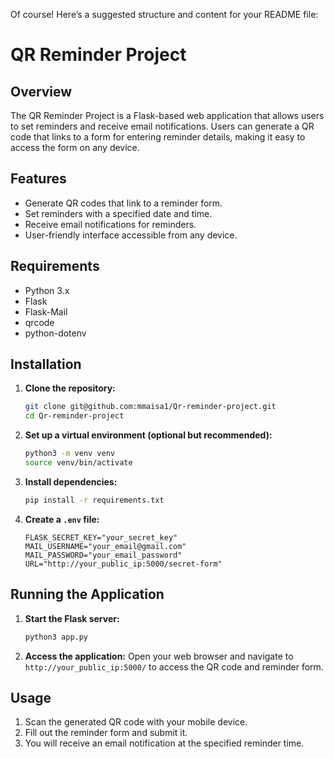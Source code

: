Of course! Here’s a suggested structure and content for your README file:

# QR Reminder Project

## Overview
The QR Reminder Project is a Flask-based web application that allows users to set reminders and receive email notifications. Users can generate a QR code that links to a form for entering reminder details, making it easy to access the form on any device.

## Features
- Generate QR codes that link to a reminder form.
- Set reminders with a specified date and time.
- Receive email notifications for reminders.
- User-friendly interface accessible from any device.

## Requirements
- Python 3.x
- Flask
- Flask-Mail
- qrcode
- python-dotenv

## Installation
1. **Clone the repository:**
   ```bash
   git clone git@github.com:mmaisa1/Qr-reminder-project.git
   cd Qr-reminder-project
   ```

2. **Set up a virtual environment (optional but recommended):**
   ```bash
   python3 -m venv venv
   source venv/bin/activate
   ```

3. **Install dependencies:**
   ```bash
   pip install -r requirements.txt
   ```

4. **Create a `.env` file:**
   ```plaintext
   FLASK_SECRET_KEY="your_secret_key"
   MAIL_USERNAME="your_email@gmail.com"
   MAIL_PASSWORD="your_email_password"
   URL="http://your_public_ip:5000/secret-form"
   ```

## Running the Application
1. **Start the Flask server:**
   ```bash
   python3 app.py
   ```

2. **Access the application:**
   Open your web browser and navigate to `http://your_public_ip:5000/` to access the QR code and reminder form.

## Usage
1. Scan the generated QR code with your mobile device.
2. Fill out the reminder form and submit it.
3. You will receive an email notification at the specified reminder time.
